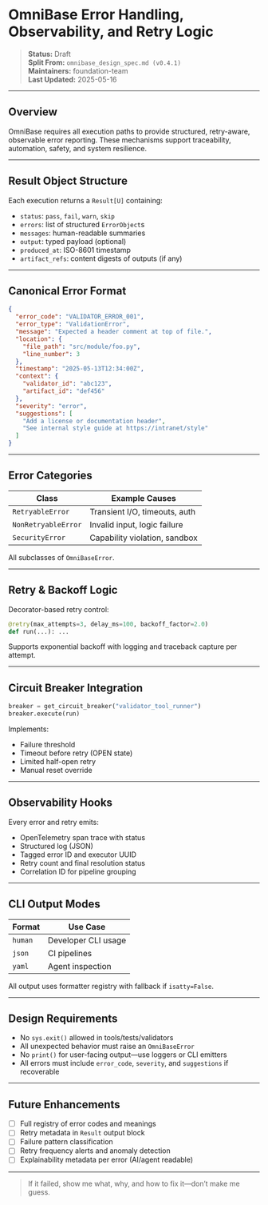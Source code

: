 # OmniBase Error Handling, Observability, and Retry Logic

> **Status:** Draft  
> **Split From:** `omnibase_design_spec.md (v0.4.1)`  
> **Maintainers:** foundation-team  
> **Last Updated:** 2025-05-16

---

## Overview

OmniBase requires all execution paths to provide structured, retry-aware, observable error reporting. These mechanisms support traceability, automation, safety, and system resilience.

---

## Result Object Structure

Each execution returns a `Result[U]` containing:

- `status`: `pass`, `fail`, `warn`, `skip`
- `errors`: list of structured `ErrorObject`s
- `messages`: human-readable summaries
- `output`: typed payload (optional)
- `produced_at`: ISO-8601 timestamp
- `artifact_refs`: content digests of outputs (if any)

---

## Canonical Error Format

```json
{
  "error_code": "VALIDATOR_ERROR_001",
  "error_type": "ValidationError",
  "message": "Expected a header comment at top of file.",
  "location": {
    "file_path": "src/module/foo.py",
    "line_number": 3
  },
  "timestamp": "2025-05-13T12:34:00Z",
  "context": {
    "validator_id": "abc123",
    "artifact_id": "def456"
  },
  "severity": "error",
  "suggestions": [
    "Add a license or documentation header",
    "See internal style guide at https://intranet/style"
  ]
}
```

---

## Error Categories

| Class             | Example Causes                    |
|------------------|-----------------------------------|
| `RetryableError` | Transient I/O, timeouts, auth     |
| `NonRetryableError` | Invalid input, logic failure    |
| `SecurityError`  | Capability violation, sandbox     |

All subclasses of `OmniBaseError`.

---

## Retry & Backoff Logic

Decorator-based retry control:

```python
@retry(max_attempts=3, delay_ms=100, backoff_factor=2.0)
def run(...): ...
```

Supports exponential backoff with logging and traceback capture per attempt.

---

## Circuit Breaker Integration

```python
breaker = get_circuit_breaker("validator_tool_runner")
breaker.execute(run)
```

Implements:
- Failure threshold
- Timeout before retry (OPEN state)
- Limited half-open retry
- Manual reset override

---

## Observability Hooks

Every error and retry emits:

- OpenTelemetry span trace with status
- Structured log (JSON)
- Tagged error ID and executor UUID
- Retry count and final resolution status
- Correlation ID for pipeline grouping

---

## CLI Output Modes

| Format     | Use Case            |
|------------|---------------------|
| `human`    | Developer CLI usage |
| `json`     | CI pipelines         |
| `yaml`     | Agent inspection     |

All output uses formatter registry with fallback if `isatty=False`.

---

## Design Requirements

- No `sys.exit()` allowed in tools/tests/validators
- All unexpected behavior must raise an `OmniBaseError`
- No `print()` for user-facing output—use loggers or CLI emitters
- All errors must include `error_code`, `severity`, and `suggestions` if recoverable

---

## Future Enhancements

- [ ] Full registry of error codes and meanings
- [ ] Retry metadata in `Result` output block
- [ ] Failure pattern classification
- [ ] Retry frequency alerts and anomaly detection
- [ ] Explainability metadata per error (AI/agent readable)

---

> If it failed, show me what, why, and how to fix it—don’t make me guess.